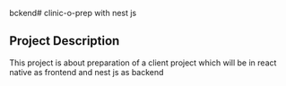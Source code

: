 bckend# clinic-o-prep with nest js 
## Project Description 
This project is about preparation of a client project which will be in react native as frontend and nest js as backend
